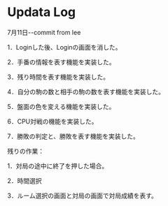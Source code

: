 # Updata Log
7月11日--commit from lee

1．Loginした後、Loginの画面を消した。

2．手番の情報を表す機能を実装した。

3．残り時間を表す機能を実装した。

4．自分の駒の数と相手の駒の数を表す機能を実装した。

5．盤面の色を変える機能を実装した。

6．CPU対戦の機能を実装した。

7．勝敗の判定と、勝敗を表す機能を実装した。

残りの作業：

1．対局の途中に終了を押した場合。

2．時間選択

3．ルーム選択の画面と対局の画面で対局成績を表す。
